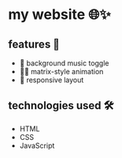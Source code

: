 # my website 🌐✨

## features 🎉

- 🎵 background music toggle
- 🧑‍💻 matrix-style animation
- 📱 responsive layout

## technologies used 🛠️

- HTML
- CSS
- JavaScript
